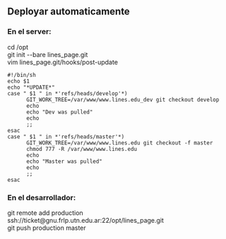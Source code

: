 <h2>Deployar automaticamente</h2>
<h3>En el server:</h3>
cd /opt<br>
git init --bare lines_page.git<br>
vim lines_page.git/hooks/post-update<br>

```
#!/bin/sh
echo $1
echo "*UPDATE*"
case " $1 " in *'refs/heads/develop'*)
      GIT_WORK_TREE=/var/www/www.lines.edu_dev git checkout develop
      echo
      echo "Dev was pulled"
      echo
      ;;
esac
case " $1 " in *'refs/heads/master'*)
      GIT_WORK_TREE=/var/www/www.lines.edu git checkout -f master
      chmod 777 -R /var/www/www.lines.edu
      echo
      echo "Master was pulled"
      echo
      ;;
esac
```

<h3>En el desarrollador:</h3>
git remote add production ssh://ticket@gnu.frlp.utn.edu.ar:22/opt/lines_page.git<br>
git push production master